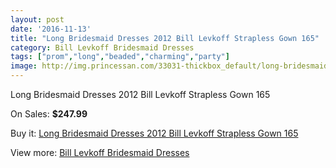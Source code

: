 ```yaml
---
layout: post
date: '2016-11-13'
title: "Long Bridesmaid Dresses 2012 Bill Levkoff Strapless Gown 165"
category: Bill Levkoff Bridesmaid Dresses
tags: ["prom","long","beaded","charming","party"]
image: http://img.princessan.com/33031-thickbox_default/long-bridesmaid-dresses-2012-bill-levkoff-strapless-gown-165.jpg
---
```

Long Bridesmaid Dresses 2012 Bill Levkoff Strapless Gown 165

On Sales: **$247.99**
<a href="https://www.princessan.com/en/15289-long-bridesmaid-dresses-2012-bill-levkoff-strapless-gown-165.html"><amp-img layout="responsive" width="600" height="600" src="//img.princessan.com/33031-thickbox_default/long-bridesmaid-dresses-2012-bill-levkoff-strapless-gown-165.jpg" alt="Long Bridesmaid Dresses 2012 Bill Levkoff Strapless Gown 165 0" /></a>

Buy it: [Long Bridesmaid Dresses 2012 Bill Levkoff Strapless Gown 165](https://www.princessan.com/en/15289-long-bridesmaid-dresses-2012-bill-levkoff-strapless-gown-165.html "Long Bridesmaid Dresses 2012 Bill Levkoff Strapless Gown 165")

View more: [Bill Levkoff Bridesmaid Dresses](https://www.princessan.com/en/110- "Bill Levkoff Bridesmaid Dresses")